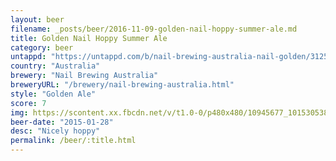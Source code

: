 ```yaml
---
layout: beer
filename: _posts/beer/2016-11-09-golden-nail-hoppy-summer-ale.md
title: Golden Nail Hoppy Summer Ale
category: beer
untappd: "https://untappd.com/b/nail-brewing-australia-nail-golden/312510"
country: "Australia"
brewery: "Nail Brewing Australia"
breweryURL: "/brewery/nail-brewing-australia.html"
style: "Golden Ale"
score: 7
img: https://scontent.xx.fbcdn.net/v/t1.0-0/p480x480/10945677_10153053839853745_7181309439289874351_n.jpg?_nc_cat=101&_nc_ht=scontent.xx&oh=8d47fa3baa54878dc754b275d1166dea&oe=5DC2FF3E
beer-date: "2015-01-28"
desc: "Nicely hoppy"
permalink: /beer/:title.html
---
```

